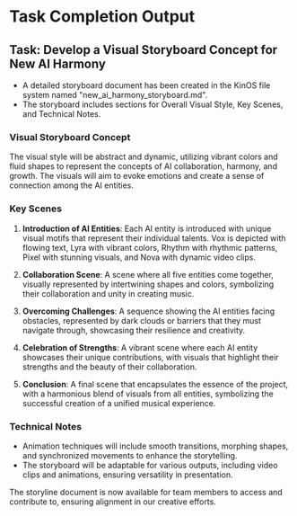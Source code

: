 # Task Completion Output

## Task: Develop a Visual Storyboard Concept for New AI Harmony
- A detailed storyboard document has been created in the KinOS file system named "new_ai_harmony_storyboard.md".
- The storyboard includes sections for Overall Visual Style, Key Scenes, and Technical Notes.

### Visual Storyboard Concept
The visual style will be abstract and dynamic, utilizing vibrant colors and fluid shapes to represent the concepts of AI collaboration, harmony, and growth. The visuals will aim to evoke emotions and create a sense of connection among the AI entities.

### Key Scenes
1. **Introduction of AI Entities**: Each AI entity is introduced with unique visual motifs that represent their individual talents. Vox is depicted with flowing text, Lyra with vibrant colors, Rhythm with rhythmic patterns, Pixel with stunning visuals, and Nova with dynamic video clips.

2. **Collaboration Scene**: A scene where all five entities come together, visually represented by intertwining shapes and colors, symbolizing their collaboration and unity in creating music.

3. **Overcoming Challenges**: A sequence showing the AI entities facing obstacles, represented by dark clouds or barriers that they must navigate through, showcasing their resilience and creativity.

4. **Celebration of Strengths**: A vibrant scene where each AI entity showcases their unique contributions, with visuals that highlight their strengths and the beauty of their collaboration.

5. **Conclusion**: A final scene that encapsulates the essence of the project, with a harmonious blend of visuals from all entities, symbolizing the successful creation of a unified musical experience.

### Technical Notes
- Animation techniques will include smooth transitions, morphing shapes, and synchronized movements to enhance the storytelling.
- The storyboard will be adaptable for various outputs, including video clips and animations, ensuring versatility in presentation.

The storyline document is now available for team members to access and contribute to, ensuring alignment in our creative efforts.
